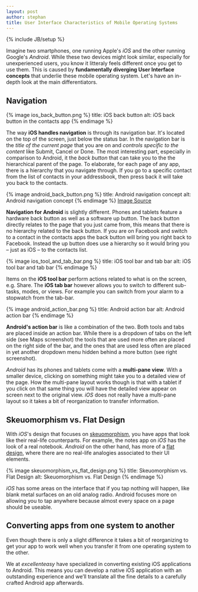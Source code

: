 ```yaml
---
layout: post
author: stephan
title: User Interface Characteristics of Mobile Operating Systems
---
```

{% include JB/setup %}

Imagine two smartphones, one running Apple's *iOS* and the other running Google's *Android*. While these two devices might look similar, especially for unexperienced users, you know it litteraly feels different once you get to use them. This is caused by **fundamentally diverging User Interface concepts** that underlie these mobile operating system. Let's have an in-depth look at the main differentiators.

## Navigation

{% image ios_back_button.png %}
  title: iOS back button
  alt: iOS back button in the contacts app
{% endimage %}

The way **iOS handles navigation** is through its navigation bar. It's located on the top of the screen, just below the status bar. In the navigation bar is the *title of the current page* that you are on and *controls specific to the content* like Submit, Cancel or Done. The most interesting part, especially in comparison to Android, it the *back button* that can take you to the the hierarchical parent of the page. To elaborate, for each page of any app, there is a hierarchy that you navigate through. If you go to a specific contact from the list of contacts in your addressbook, then press back it will take you back to the contacts.

{% image android_back_button.png %}
  title: Android navigation concept
  alt: Android navigation concept
{% endimage %}
[Image Source](http://developer.android.com/design/patterns/navigation.html)

**Navigation for Android** is slightly different. Phones and tablets feature a hardware back button as well as a software up button. The back button directly relates to the page that you just came from, this means that there is no hierarchy related to the back button. If you are on Facebook and switch to a contact in the contacts apps the back button will bring you right back to Facebook. Instead the up button does use a hierarchy so it would bring you – just as iOS – to the contacts list.

{% image ios_tool_and_tab_bar.png %}
  title: iOS tool bar and tab bar
  alt: iOS tool bar and tab bar
{% endimage %}

Items on the **iOS tool bar** perform actions related to what is on the screen, e.g. Share. The **iOS tab bar** however  allows you to switch to different sub-tasks, modes, or views. For example you can switch from your alarm to a stopwatch from the tab-bar.

{% image android_action_bar.png %}
 title: Android action bar
 alt: Android action bar
{% endimage %}

 **Android's action bar** is like a combination of the two. Both tools and tabs are placed inside an action bar.
 While there is a dropdown of tabs on the left side (see Maps screenshot) the tools that are used more often are placed on the right side of the bar, and the ones that are used less often are placed in yet another dropdown menu hidden behind a more button (see right screenshot).

*Android* has its phones and tablets come with a **multi-pane view**. With a smaller device, clicking on something might take you to a detailed view of the page. How the multi-pane layout works though is that with a tablet if you click on that same thing you will have the detailed view appear on screen next to the original view. *iOS* does not really have a multi-pane layout so it takes a bit of reorganization to transfer information.

## Skeuomorphism vs. Flat Design

With *iOS*'s design that focuses on [skeuomorphism](http://en.wikipedia.org/wiki/Skeuomorph), you have apps that look like their real-life counterparts. For example, the notes app on *iOS* has the look of a real notebook. *Android* on the other hand, has more of a [flat design](http://fltdsgn.com/), where there are no real-life analogies associated to their UI elements.

{% image skeuomorphism_vs_flat_design.png %}
 title: Skeuomorphism vs. Flat Design
 alt: Skeuomorphism vs. Flat Design
{% endimage %}

*iOS* has some areas on the interface that if you tap nothing will happen, like blank metal surfaces on an old analog radio. Android focuses more on allowing you to tap anywhere because almost every space on a page should be useable.

## Converting apps from one system to another

Even though there is only a slight difference it takes a bit of reorganizing to get your app to work well when you transfer it from one operating system to the other.

We at *excellenteasy* have specialized in converting existing iOS applications to Android. This means you can develop a native iOS application with an outstanding experience and we’ll translate all the fine details to a carefully crafted Android app afterwards.
